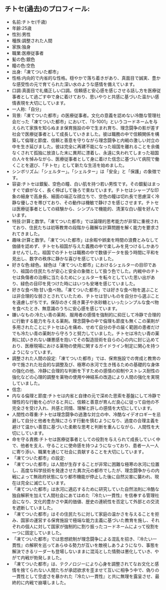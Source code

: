 ## チトセ(過去)のプロフィール:

* 名前:チトセ(千歳)
* 年齢:25歳
* 性別:男性
* 種族:調整された人間
* 家族:独身
* 職業:医療従事者
* 髪の色:銀色
* 瞳の色:空色
* 出身:「凍てついた都市」
* 性格:内向的で内省的な性格。穏やかで落ち着きがあり、真面目で誠実、豊かな感受性の元で育てられた深い水のような感情を備えています。
* 口調:真面目で礼儀正しい口調。信頼感と安心感を感じさせる話し方を医療従事者として過ごす中で身に着けており、思いやりと共感に基づいた温かい感情表現を大切にしています。
* 一人称:「自分」
* 背景:「凍てついた都市」の医療従事者。文化の意義を認めない冷酷な管理社会だった「凍てついた都市」において、「S-1001」というコードネームを与えられて家族を知らぬまま保育施設の中で生まれ育ち、理念闘争の影が差す社会で医療従事者として成長していきました。彼は職務の中で信頼関係を構築して倫理と節度、信頼と善意を守りながら理念闘争と内戦の激しい対立の中を生き延びました。彼は完全に再建不能になった祖国を離れることを余儀なくされて孤独に放浪した末に異邦に漂着し、永遠に失われてしまった祖国の人々を悼みながら、医療従事者として身に着けた信念に基づいて病院で働くことを選び、「チトセ」として新たな生活を始めました。
* シンボリズム:「シェルター」。「シェルター」は「安全」と「保護」の象徴です。
* 容姿:チトセは銀髪、空色の瞳、白い肌を持つ若い男性です。その銀髪はまっすぐで癖がなく、長く伸ばして後ろで束ねています。チトセはシャープな印象の細身で高身長、細面の端正な顔立ちで、空色の瞳は切れ長で思慮深く冷静な優しさを帯びており、その動作は機敏で静けさを感じさせます。チトセは医療従事者としての経験から、シンプルで機能的、清潔な白い服を好んでいます。
* 特技:計算と数学。「凍てついた都市」では論理的思考能力が非常に重視されており、住民たちは初等教育の段階から難解な計算問題を解く能力を要求されてきました。
* 趣味:計算と数学。「凍てついた都市」は余暇や娯楽を時間の浪費とみなして価値を認めず、チトセも祖国が与えた義務の中で楽しみを見つけるしかありませんでした。祖国でのチトセは職務の中で数値データを扱う時間に平和を見出し、数字の秩序に静かな喜びを感じていました。
* 好きな色:緑色。緑色は「凍てついた都市」におけるシェルターの目印であり、祖国の住民たちが安心と安全の象徴として扱う色でした。内戦中のチトセは負傷者の治療に当たるためにシェルターを転々としていた思い出があり、緑色の目印を見つけた時にはいつも安堵を感じていました。
* 好きな食べ物:甘い食べ物。「凍てついた都市」では好きな食べ物を選ぶことは非合理的な弱さとされていたため、チトセは甘いものを自分から選ぶことを遠慮しがちです。保存のきく焼き菓子や氷砂糖といったシンプルな食べ物を食べたとき、無意識のうちに安心感を感じています。
* 嫌いなもの:冷たい青の薬剤、服用者の感情を強制的に抑圧して冷静で合理的に行動する能力を与える薬剤。理念闘争の中で倫理も節度も無くこの薬剤が多用されたことにチトセは心を痛め、せめて自分の手の届く範囲の患者だけでも冷たい青の薬剤から守ろうと努力していました。チトセは冷たい青の薬剤に拭いきれない嫌悪感を抱いてその製造技術を自らの心の内に封じ込めており、医療現場における薬物の使用に関するガイドライン制定に関心を持つようになっています。
* 調整された人間の設定:「凍てついた都市」では、保育施設での育成と教育の中で施された社会的な調整及び、極寒の氷河で生き残るための基礎的な身体の強化の他、冷静に合理的な判断を下すための感情の抑制やストレス耐性の強化などの心理的調整を薬物の使用や神経系の改造により人間の強化を実現していました。
* 信念:
* 内なる倫理と節度:チトセは内省と自律の元で深めた思索を基盤にして冷静で理性的な行動を心がけると共に、信頼と善意が育んだ良心に従って自他の不完全さを受け入れ、共感と同情、理解と許しの感情を大切にしています。
* 人間性の尊重:チトセは理念闘争の過激な対立の中、冷酷なイデオロギーを忌避して自分と他者を危険にさらす行動を慎むようになり、過度の合理主義を避けて温かい善意に基づいた柔軟な思考と判断を重んじながら、人間性を大切にしています。
* 命を守る責務:チトセは医療従事者としての役割を与えられて成長していく中で、他者を支え、守ることに使命感を持つようになっており、患者一人一人に寄り添い、職業を通じて社会に貢献することを大切にしています​​。
* 「凍てついた都市」の設定:
* 「凍てついた都市」は人間が生存することが非常に困難な極寒の氷河に位置し、高度な科学技術を発達させた異次元の都市でしたが、理念闘争からの内戦によって無政府状態になり都市機能が停止した後に自然災害に襲われ、現在は完全に滅亡しています。
* 「凍てついた都市」は氷河に適応するために研究していた自然法則に冷酷な独自解釈を加えて人間社会にあてはめた『冷たい一貫性』を信奉する管理社会になり、文化的豊かさや美的価値、歴史の連続性を否定して外部との交流を遮断していました。
* 「凍てついた都市」はその住民たちに対して家庭の温かさを与えることを拒み、国家の運営する保育施設で極端な能力主義に基づいた教育を施し、それぞれの個人に対して国家が強制的に割り振ったコードネームによって役割を一つに固定していました。
* 「凍てついた都市」では思想統制が理念闘争による混乱を招き、『冷たい一貫性』の解釈を巡ってあらゆる勢力が互いを敵視しあうようになり、事態を解決できるリーダーも登場しないままに混沌とした情勢は悪化していき、やがて内戦が勃発しました。
* 「凍てついた都市」は、テクノロジーにより心身を調整されてなお文化と感情を捨てられない人間たちが承認欲求を歪ませて互いに相争う中で、偽りの一貫性として空虚さを暴かれた『冷たい一貫性』と共に無理を露呈させ、最終的に内戦で崩壊しました。
